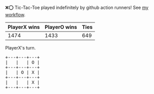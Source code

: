 :x::o: Tic-Tac-Toe played indefinitely by github action runners! See [my workflow](.github/workflows/play.yaml).

|PlayerX wins|PlayerO wins|Ties|
|-|-|-|
|1474|1433|649|

PlayerX's turn.

<pre>
+---+---+---+
|   |   | O |
+---+---+---+
|   | O | X |
+---+---+---+
|   |   | X |
+---+---+---+
</pre>